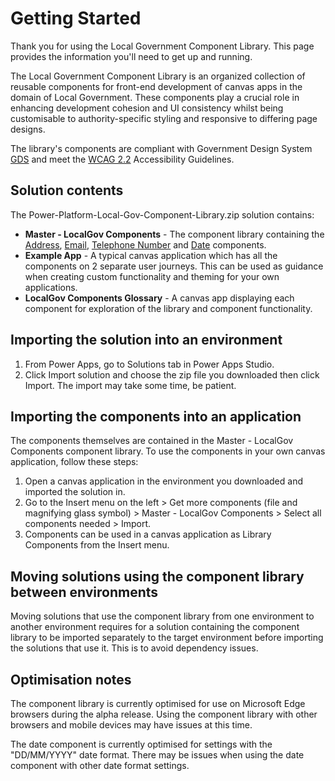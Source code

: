 # Getting Started

Thank you for using the Local Government Component Library. This page provides the information you'll need to get up and running.

The Local Government Component Library is an organized collection of reusable components for front-end development of canvas apps in the domain of Local Government. These components play a crucial role in enhancing development cohesion and UI consistency whilst being customisable to authority-specific styling and responsive to differing page designs. 

The library's components are compliant with Government Design System [GDS](https://design-system.service.gov.uk/patterns/) and meet the [WCAG 2.2](https://www.w3.org/TR/WCAG22/) Accessibility Guidelines.

## Solution contents
The Power-Platform-Local-Gov-Component-Library.zip solution contains:
- **Master - LocalGov Components** - The component library containing the [Address](components/Address.md), [Email](components/Email.md), [Telephone Number](components/TelephoneNumber.md) and [Date](components/Date.md) components.
- **Example App** - A typical canvas application which has all the components on 2 separate user journeys. This can be used as guidance when creating custom functionality and theming for your own applications.
- **LocalGov Components Glossary** - A canvas app displaying each component for exploration of the library and component functionality.

## Importing the solution into an environment
1. From Power Apps, go to Solutions tab in Power Apps Studio.
2. Click Import solution and choose the zip file you downloaded then click Import. The import may take some time, be patient.

## Importing the components into an application
The components themselves are contained in the Master - LocalGov Components component library. To use the components in your own canvas application, follow these steps:
1. Open a canvas application in the environment you downloaded and imported the solution in.
2. Go to the Insert menu on the left > Get more components (file and magnifying glass symbol) > Master - LocalGov Components > Select all components needed > Import.
3. Components can be used in a canvas application as Library Components from the Insert menu.

## Moving solutions using the component library between environments
Moving solutions that use the component library from one environment to another environment requires for a solution containing the component library to be imported separately to the target environment before importing the solutions that use it. This is to avoid dependency issues.

## Optimisation notes
The component library is currently optimised for use on Microsoft Edge browsers during the alpha release. Using the component library with other browsers and mobile devices may have issues at this time.

The date component is currently optimised for settings with the "DD/MM/YYYY" date format. There may be issues when using the date component with other date format settings.